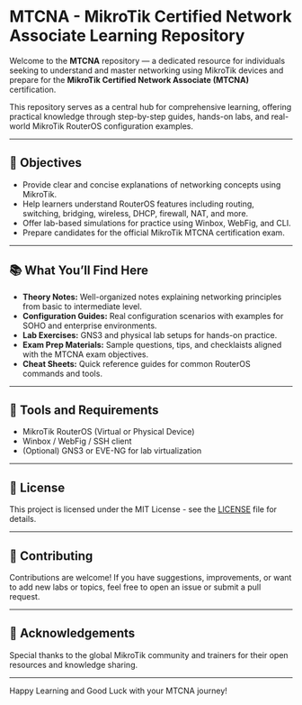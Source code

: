 # MTCNA - MikroTik Certified Network Associate Learning Repository

Welcome to the **MTCNA** repository — a dedicated resource for individuals seeking to understand and master networking using MikroTik devices and prepare for the **MikroTik Certified Network Associate (MTCNA)** certification.

This repository serves as a central hub for comprehensive learning, offering practical knowledge through step-by-step guides, hands-on labs, and real-world MikroTik RouterOS configuration examples.

---

## 🎯 Objectives

- Provide clear and concise explanations of networking concepts using MikroTik.
- Help learners understand RouterOS features including routing, switching, bridging, wireless, DHCP, firewall, NAT, and more.
- Offer lab-based simulations for practice using Winbox, WebFig, and CLI.
- Prepare candidates for the official MikroTik MTCNA certification exam.

---

## 📚 What You’ll Find Here

- **Theory Notes:** Well-organized notes explaining networking principles from basic to intermediate level.
- **Configuration Guides:** Real configuration scenarios with examples for SOHO and enterprise environments.
- **Lab Exercises:** GNS3 and physical lab setups for hands-on practice.
- **Exam Prep Materials:** Sample questions, tips, and checklaists aligned with the MTCNA exam objectives.
- **Cheat Sheets:** Quick reference guides for common RouterOS commands and tools.

---

## 🧰 Tools and Requirements

- MikroTik RouterOS (Virtual or Physical Device)
- Winbox / WebFig / SSH client
- (Optional) GNS3 or EVE-NG for lab virtualization

---

## 📜 License

This project is licensed under the MIT License - see the [LICENSE](LICENSE) file for details.

---

## 🤝 Contributing

Contributions are welcome! If you have suggestions, improvements, or want to add new labs or topics, feel free to open an issue or submit a pull request.

---

## 🙌 Acknowledgements

Special thanks to the global MikroTik community and trainers for their open resources and knowledge sharing.

---

Happy Learning and Good Luck with your MTCNA journey!

